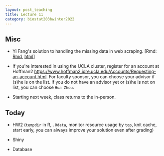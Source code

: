 ```yaml
---
layout: post_teaching
title: Lecture 11
category: biostat203bwinter2022
---
```


## Misc

* Yi Fang's solution to handling the missing data in web scraping. \[Rmd: [Rmd](https://raw.githubusercontent.com/ucla-biostat203b-2021winter/ucla-biostat203b-2021winter.github.io/master/slides/10-scraping/fill-missing-values.rmd), [html](https://ucla-biostat-203b.github.io/2022winter/slides/10-scraping/fill-missing-values.html)\]

* If you're interested in using the UCLA cluster, register for an account at Hoffman2 <https://www.hoffman2.idre.ucla.edu/Accounts/Requesting-an-account.html>. For faculty sponsor, you can choose your advisor if (s)he is on the list. If you do not have an advisor yet or (s)he is not on list, you can choose `Hua Zhou`.

* Starting next week, class returns to the in-person. 

## Today

* HW2 (`tempdir` in R, `.Rdata`, monitor resource usage by `top`, knit cache, start early, you can always improve your solution even after grading)

* Shiny

* Database
